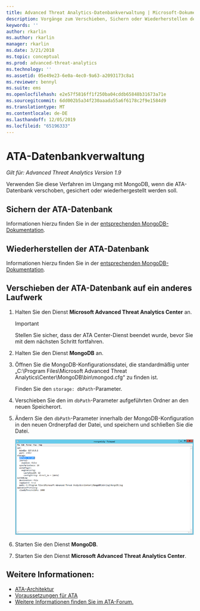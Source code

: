 ```yaml
---
title: Advanced Threat Analytics-Datenbankverwaltung | Microsoft-Dokumentation
description: Vorgänge zum Verschieben, Sichern oder Wiederherstellen der ATA-Datenbank.
keywords: ''
author: rkarlin
ms.author: rkarlin
manager: rkarlin
ms.date: 3/21/2018
ms.topic: conceptual
ms.prod: advanced-threat-analytics
ms.technology: ''
ms.assetid: 05e49e23-6e0a-4ec0-9a63-a2093173c8a1
ms.reviewer: bennyl
ms.suite: ems
ms.openlocfilehash: e2e57f5816ff1f250ba04cddb65848b31673a71e
ms.sourcegitcommit: 6dd002b5a34f230aaada55a6f6178c2f9e1584d9
ms.translationtype: MT
ms.contentlocale: de-DE
ms.lasthandoff: 12/05/2019
ms.locfileid: "65196333"
---
```

# <a name="ata-database-management"></a>ATA-Datenbankverwaltung

*Gilt für: Advanced Threat Analytics Version 1.9*

Verwenden Sie diese Verfahren im Umgang mit MongoDB, wenn die ATA-Datenbank verschoben, gesichert oder wiederhergestellt werden soll.

## <a name="backing-up-the-ata-database"></a>Sichern der ATA-Datenbank
Informationen hierzu finden Sie in der [entsprechenden MongoDB-Dokumentation](http://docs.mongodb.org/manual/administration/backup/).

## <a name="restoring-the-ata-database"></a>Wiederherstellen der ATA-Datenbank
Informationen hierzu finden Sie in der [entsprechenden MongoDB-Dokumentation](http://docs.mongodb.org/manual/administration/backup/).

## <a name="moving-the-ata-database-to-another-drive"></a>Verschieben der ATA-Datenbank auf ein anderes Laufwerk

1. Halten Sie den Dienst **Microsoft Advanced Threat Analytics Center** an.
   > [!Important] 
   > Stellen Sie sicher, dass der ATA Center-Dienst beendet wurde, bevor Sie mit dem nächsten Schritt fortfahren.

2. Halten Sie den Dienst **MongoDB** an.

3. Öffnen Sie die MongoDB-Konfigurationsdatei, die standardmäßig unter „C:\Program Files\Microsoft Advanced Threat Analytics\Center\MongoDB\bin\mongod.cfg“ zu finden ist.

   Finden Sie den `storage: dbPath`-Parameter.

4. Verschieben Sie den im `dbPath`-Parameter aufgeführten Ordner an den neuen Speicherort.

5. Ändern Sie den `dbPath`-Parameter innerhalb der MongoDB-Konfiguration in den neuen Ordnerpfad der Datei, und speichern und schließen Sie die Datei.

   ![Ändern des MongoDB-Konfigurationsimages](media/ATA-mongoDB-moveDB.png)

6. Starten Sie den Dienst **MongoDB**.

7. Starten Sie den Dienst **Microsoft Advanced Threat Analytics Center**.

## <a name="see-also"></a>Weitere Informationen:
- [ATA-Architektur](ata-architecture.md)
- [Voraussetzungen für ATA](ata-prerequisites.md)
- [Weitere Informationen finden Sie im ATA-Forum.](https://social.technet.microsoft.com/Forums/security/home?forum=mata)

